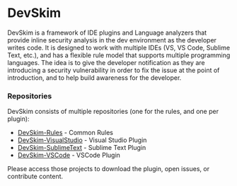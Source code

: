 # DevSkim

DevSkim is a framework of IDE plugins and Language analyzers that provide inline security analysis in the dev environment as the developer writes code. It is designed to work with multiple IDEs (VS, VS Code, Sublime Text, etc.), and has a flexible rule model that supports multiple programming languages. The idea is to give the developer notification as they are introducing a security vulnerability in order to fix the issue at the point of introduction, and to help build awareness for the developer.

### Repositories

DevSkim consists of multiple repositories (one for the rules, and one per plugin):

* [DevSkim-Rules](https://github.com/Microsoft/DevSkim-Rules/) - Common Rules
* [DevSkim-VisualStudio](https://github.com/Microsoft/DevSkim-VisualStudio-Plugin/) - Visual Studio Plugin
* [DevSkim-SublimeText](https://github.com/Microsoft/DevSkim-Sublime-Plugin/) - Sublime Text Plugin
* [DevSkim-VSCode](https://github.com/Microsoft/DevSkim-VSCode-Plugin/) - VSCode Plugin

Please access those projects to download the plugin, open issues, or contribute content.
